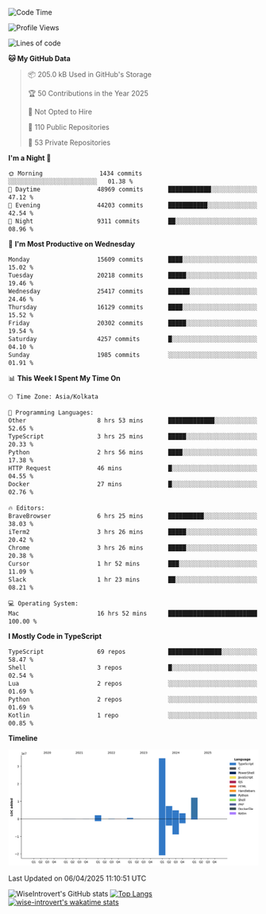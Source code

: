 <!--START_SECTION:waka-->
![Code Time](http://img.shields.io/badge/Code%20Time-2%2C324%20hrs-blue)

![Profile Views](http://img.shields.io/badge/Profile%20Views-1-blue)

![Lines of code](https://img.shields.io/badge/From%20Hello%20World%20I%27ve%20Written-65.1%20million%20lines%20of%20code-blue)

**🐱 My GitHub Data** 

> 📦 205.0 kB Used in GitHub's Storage 
 > 
> 🏆 50 Contributions in the Year 2025
 > 
> 🚫 Not Opted to Hire
 > 
> 📜 110 Public Repositories 
 > 
> 🔑 53 Private Repositories 
 > 
**I'm a Night 🦉** 

```text
🌞 Morning                1434 commits        ░░░░░░░░░░░░░░░░░░░░░░░░░   01.38 % 
🌆 Daytime                48969 commits       ████████████░░░░░░░░░░░░░   47.12 % 
🌃 Evening                44203 commits       ███████████░░░░░░░░░░░░░░   42.54 % 
🌙 Night                  9311 commits        ██░░░░░░░░░░░░░░░░░░░░░░░   08.96 % 
```
📅 **I'm Most Productive on Wednesday** 

```text
Monday                   15609 commits       ████░░░░░░░░░░░░░░░░░░░░░   15.02 % 
Tuesday                  20218 commits       █████░░░░░░░░░░░░░░░░░░░░   19.46 % 
Wednesday                25417 commits       ██████░░░░░░░░░░░░░░░░░░░   24.46 % 
Thursday                 16129 commits       ████░░░░░░░░░░░░░░░░░░░░░   15.52 % 
Friday                   20302 commits       █████░░░░░░░░░░░░░░░░░░░░   19.54 % 
Saturday                 4257 commits        █░░░░░░░░░░░░░░░░░░░░░░░░   04.10 % 
Sunday                   1985 commits        ░░░░░░░░░░░░░░░░░░░░░░░░░   01.91 % 
```


📊 **This Week I Spent My Time On** 

```text
🕑︎ Time Zone: Asia/Kolkata

💬 Programming Languages: 
Other                    8 hrs 53 mins       █████████████░░░░░░░░░░░░   52.65 % 
TypeScript               3 hrs 25 mins       █████░░░░░░░░░░░░░░░░░░░░   20.33 % 
Python                   2 hrs 56 mins       ████░░░░░░░░░░░░░░░░░░░░░   17.38 % 
HTTP Request             46 mins             █░░░░░░░░░░░░░░░░░░░░░░░░   04.55 % 
Docker                   27 mins             █░░░░░░░░░░░░░░░░░░░░░░░░   02.76 % 

🔥 Editors: 
BraveBrowser             6 hrs 25 mins       ██████████░░░░░░░░░░░░░░░   38.03 % 
iTerm2                   3 hrs 26 mins       █████░░░░░░░░░░░░░░░░░░░░   20.42 % 
Chrome                   3 hrs 26 mins       █████░░░░░░░░░░░░░░░░░░░░   20.38 % 
Cursor                   1 hr 52 mins        ███░░░░░░░░░░░░░░░░░░░░░░   11.09 % 
Slack                    1 hr 23 mins        ██░░░░░░░░░░░░░░░░░░░░░░░   08.21 % 

💻 Operating System: 
Mac                      16 hrs 52 mins      █████████████████████████   100.00 % 
```

**I Mostly Code in TypeScript** 

```text
TypeScript               69 repos            ███████████████░░░░░░░░░░   58.47 % 
Shell                    3 repos             █░░░░░░░░░░░░░░░░░░░░░░░░   02.54 % 
Lua                      2 repos             ░░░░░░░░░░░░░░░░░░░░░░░░░   01.69 % 
Python                   2 repos             ░░░░░░░░░░░░░░░░░░░░░░░░░   01.69 % 
Kotlin                   1 repo              ░░░░░░░░░░░░░░░░░░░░░░░░░   00.85 % 
```



**Timeline**

![Lines of Code chart](https://raw.githubusercontent.com/wise-introvert/wise-introvert/master/assets/bar_graph.png)


 Last Updated on 06/04/2025 11:10:51 UTC
<!--END_SECTION:waka-->

![WiseIntrovert's GitHub stats](https://github-readme-stats.vercel.app/api?username=wise-introvert&count_private=true&show_icons=true)
[![Top Langs](https://github-readme-stats.vercel.app/api/top-langs/?username=wise-introvert&langs_count=10)](https://github.com/anuraghazra/github-readme-stats)
[![wise-introvert's wakatime stats](https://github-readme-stats.vercel.app/api/wakatime?username=wiseintrovert)](https://github.com/anuraghazra/github-readme-stats)

